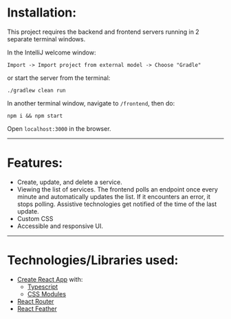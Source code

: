 # Installation:
This project requires the backend and frontend servers running in 2 separate terminal windows.

In the IntelliJ welcome window:
```
Import -> Import project from external model -> Choose "Gradle"
```
or start the server from the terminal:
```
./gradlew clean run
```

In another terminal window, navigate to `/frontend`, then do:
```
npm i && npm start
```

Open `localhost:3000` in the browser. 

---

# Features:
- Create, update, and delete a service.
- Viewing the list of services. The frontend polls an endpoint once every minute and automatically updates the list.
If it encounters an error, it stops polling. Assistive technologies get notified of the time of the last update.
- Custom CSS
- Accessible and responsive UI.

---

# Technologies/Libraries used:
- [Create React App](https://github.com/facebook/create-react-app) with:
    - [Typescript](https://github.com/Microsoft/TypeScript) 
    - [CSS Modules](https://github.com/css-modules/css-modules)
- [React Router](https://github.com/ReactTraining/react-router)
- [React Feather](https://github.com/feathericons/react-feather)


